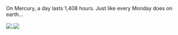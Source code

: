 On Mercury, a day lasts 1,408 hours. Just like every Monday does on earth…

<a href="https://github.com/anuraghazra/github-readme-stats">
  <img align="center" src="https://github-readme-stats.vercel.app/api?username=Li-amK&show_icons=true&theme=radical&title_color=FF3C00&icon_color=FF3C00&hide_border=true&border_radius=8&hide=contribs&count_private=true" />
</a>
<a href="https://github.com/anuraghazra/convoychat">
  <img align="center" src="https://github-readme-stats.vercel.app/api/top-langs/?username=Li-amK&layout=compact&theme=radical&title_color=FF3C00&icon_color=FF3C00&hide_border=true&border_radius=8" />
</a>
